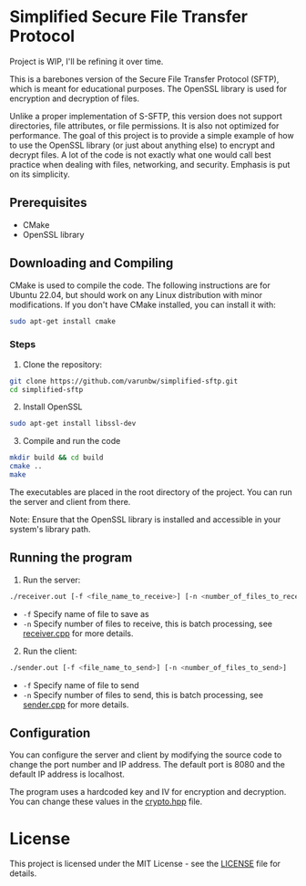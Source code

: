 # Simplified Secure File Transfer Protocol

Project is WIP, I'll be refining it over time.

This is a barebones version of the Secure File Transfer Protocol (SFTP), which is meant for educational purposes. The OpenSSL library is used for encryption and decryption of files.

Unlike a proper implementation of S-SFTP, this version does not support directories, file attributes, or file permissions. It is also not optimized for performance. The goal of this project is to provide a simple example of how to use the OpenSSL library (or just about anything else) to encrypt and decrypt files. A lot of the code is not exactly what one would call best practice when dealing with files, networking, and security. Emphasis is put on its simplicity.

## Prerequisites
- CMake
- OpenSSL library

## Downloading and Compiling

CMake is used to compile the code. The following instructions are for Ubuntu 22.04, but should work on any Linux distribution with minor modifications. If you don't have CMake installed, you can install it with:
```bash
sudo apt-get install cmake
```

### Steps

1. Clone the repository:
```bash
git clone https://github.com/varunbw/simplified-sftp.git
cd simplified-sftp
```

2. Install OpenSSL
```bash
sudo apt-get install libssl-dev
```

3. Compile and run the code

```bash
mkdir build && cd build
cmake ..
make
```

The executables are placed in the root directory of the project. You can run the server and client from there.

Note: Ensure that the OpenSSL library is installed and accessible in your system's library path.

## Running the program

1. Run the server:
```bash
./receiver.out [-f <file_name_to_receive>] [-n <number_of_files_to_receive>]
```

- `-f` Specify name of file to save as
- `-n` Specify number of files to receive, this is batch processing, see [receiver.cpp](src/receiver.cpp) for more details.

2. Run the client:
```bash
./sender.out [-f <file_name_to_send>] [-n <number_of_files_to_send>]
```
- `-f` Specify name of file to send
- `-n` Specify number of files to send, this is batch processing, see [sender.cpp](src/sender.cpp) for more details.

## Configuration

You can configure the server and client by modifying the source code to change the port number and IP address. The default port is 8080 and the default IP address is localhost.

The program uses a hardcoded key and IV for encryption and decryption. You can change these values in the [crypto.hpp](include/crypto.hpp) file.

# License
This project is licensed under the MIT License - see the [LICENSE](LICENSE) file for details.